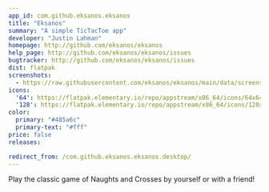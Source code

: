 ```yaml
---
app_id: com.github.eksanos.eksanos
title: "Eksanos"
summary: "A simple TicTacToe app"
developer: "Justin Lahman"
homepage: http://github.com/eksanos/eksanos
help_page: http://github.com/eksanos/eksanos/issues
bugtracker: http://github.com/eksanos/eksanos/issues
dist: flatpak
screenshots:
  - https://raw.githubusercontent.com/eksanos/eksanos/main/data/screenshots/eksanos_menu_banana.png
icons:
  '64': https://flatpak.elementary.io/repo/appstream/x86_64/icons/64x64/com.github.eksanos.eksanos.png
  '128': https://flatpak.elementary.io/repo/appstream/x86_64/icons/128x128/com.github.eksanos.eksanos.png
color:
  primary: "#485a6c"
  primary-text: "#fff"
price: false
releases:

redirect_from: /com.github.eksanos.eksanos.desktop/
---
```


<p>Play the classic game of Naughts and Crosses by yourself or with a friend!</p>